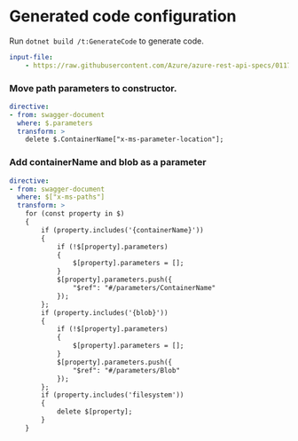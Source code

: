 # Generated code configuration

Run `dotnet build /t:GenerateCode` to generate code.

``` yaml
input-file:
    - https://raw.githubusercontent.com/Azure/azure-rest-api-specs/011761be1285d14feb41796b5d97df1126495c5c/specification/storage/data-plane/Microsoft.BlobStorage/preview/2020-06-12/blob.json
```

### Move path parameters to constructor.
``` yaml
directive:
- from: swagger-document
  where: $.parameters
  transform: >
    delete $.ContainerName["x-ms-parameter-location"];
```

### Add containerName and blob as a parameter
``` yaml
directive:
- from: swagger-document
  where: $["x-ms-paths"]
  transform: >
    for (const property in $)
    {
        if (property.includes('{containerName}'))
        {
            if (!$[property].parameters)
            {
                $[property].parameters = [];
            }
            $[property].parameters.push({
                "$ref": "#/parameters/ContainerName"
            });
        };
        if (property.includes('{blob}'))
        {
            if (!$[property].parameters)
            {
                $[property].parameters = [];
            }
            $[property].parameters.push({
                "$ref": "#/parameters/Blob"
            });
        };
        if (property.includes('filesystem'))
        {
            delete $[property];
        }
    }
```